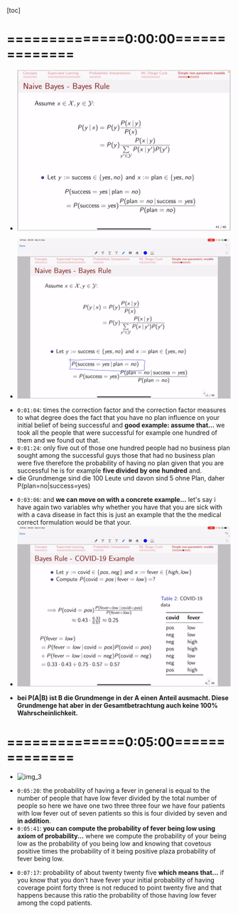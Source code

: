 <!-- /home/areo/Videos/Machine_Learning/part2.mp4 -->
<!-- /home/areo/.config/mpv/mpv.conf -->
[toc]
# ==============0:00:00==============
- ![img_0](./_part2_imgs/0:00:01_0.png)
<!-- - `0:00:01`: let's have a look at an example where we would like to know the probability of a startup business being successful or not conditioned on the fact whether or not the founder of the startup had a business plan so in essence what we are going to compute. -->
<!-- - `0:00:20`: is using the base rule for calculating the probability of success being yes given that a person has no business plan and please. -->
- ![img_1](./_part2_imgs/0:00:24_1.png)
<!-- - `0:00:32`: keep an eye on the domain of those variables the variable y in other words defined as a success has a domain of a binary variable either yes or no and the same goes for the plant it is either yes or no so the probability of a person being successful in a snap. -->
<!-- - `0:00:52`: publishing has started at given that he has no business plan according to the best route is equivalent to the initial belief of a person had being successful. -->
- `0:01:04`: times the correction factor and the correction factor measures to what degree does the fact that you have no plan influence on your initial belief of being successful and **good example: assume that...** we took all the people that were successful for example one hundred of them and we found out that.
- `0:01:24`: only five out of those one hundred people had no business plan sought among the successful guys those that had no business plan were five therefore the probability of having no plan given that you are successful he is for example **five divided by one hundred** and.
- die Grundmenge sind die 100 Leute und davon sind 5 ohne Plan, daher P(plan=no|success=yes)
<!-- - `0:01:45`: now let's consider all the people those that were successful and those that were not successful and for us we found out that about eighty per cent of them had some plan and twenty percent of them had no plan saw the probability of having no plan is too divided by ten so as you see the prob. -->
<!-- - `0:02:05`: ability of having no plan two divided by ten is much smaller than the probability of having no plan and being successful because among those that were successful the percentage of people that had no plan is much much smaller than the percentage of people having no plan in general therefore this ratio. -->
<!-- - `0:02:25`: the probability of having no plan give them that you are successful. -->
<!-- - `0:02:29`: it's much smaller than the probability of having no plan and as a result this ratio is much smaller than one which means the initial default probability of being successful will be multiplied by a correction factor that will. -->
<!-- - `0:02:46`: even reduce further your chances of being successful because now we know that if you have no plan your probability that story that the probability of having no plan and being successful with further deteriorate your initial belief of being successful that is what app-based rules tells us. -->
- `0:03:06`: and **we can move on with a concrete example...** let's say i have again two variables why whether you have that you are sick with with a cava disease in fact this is just an example that the the medical correct formulation would be that your.
- ![img_2](./_part2_imgs/0:03:13_2.png)
<!-- - `0:03:26`: either positive or negative to the sys corona virus too but for simplicity we call it copied positive or copied negative and the other variable is whether you have fever and we identify fever with with either being high or low. -->
<!-- - `0:03:44`: now assume that we want to compute the probability of having covered if you know that your feeble is low subject to the data shown here in the table so that the data shown in the table is accumulated for example at the clinic and at indicates here in this example seven patients. -->
<!-- - `0:04:04`: and those patients were either positive or negative to cover it and they had low or high fever so if we follow the best rule what is the probability of covet being positive if you know that the fee-based law well it is equivalent to the initial belief on whether you are you are covered positive. -->
<!-- - `0:04:25`: and that we can compute using the data here so we see that we have three cases of coffee being positive out of seven cases so the probability of being covered positive is three divided by seven now let's move further and we what we have. -->
<!-- - `0:04:44`: have another factor that we know we know that the patient has a low fever so the fact that he has a lot of people will either increase or decrease the chances that he has coffee so it will change the probability of coffee being positive by multiplying it with a correction factor and let's see if the fact. -->
- **bei P(A|B) ist B die Grundmenge in der A einen Anteil ausmacht. Diese Grundmenge hat aber in der Gesamtbetrachtung auch keine 100% Wahrscheinlichkeit.**
# ==============0:05:00==============
- ![img_3](./_vid_imgs/0:05:00_3.png)
<!-- - `0:05:04`: that a person has fever reduces or increases the probability of having covered in order to do that we have to compute the probability of having a low fever among the copied patients and divided by the probability of having a fever in general. -->
- `0:05:20`: the probability of having a fever in general is equal to the number of people that have low fever divided by the total number of people so here we have one two three three four we have four patients with low fever out of seven patients so this is four divided by seven and **in addition**.
- `0:05:41`: **you can compute the probability of fever being low using axiom of probability...** where we compute the probability of your being low as the probability of you being low and knowing that covetous positive times the probability of it being positive plaza probability of fever being low.
<!-- - `0:06:01`: ap given that you know the patient is copied negative times property that you have covered negative and if you do the math that is approximately the point fifty seven which is equal to forty five by seven scientists skating is equal to the probability of a person covered at if you replace and do the math. -->
<!-- - `0:06:21`: not what we are left here is the probability of having no fever among have covered patients so we see that we have three patients. -->
<!-- - `0:06:34`: and out of those three patients we see that people low fever high fever heist only one out of those three covered positive patients has actually fever that people being low salt the fever being logged given that the patient is copied. -->
<!-- - `0:06:53`: positive has a probability of one divided by three. -->
<!-- - `0:06:57`: and one divided by three smaller than forty five by seven so you end up with this correction ratio which is less than one and because it is less than one then your your initial belief that a patient has corvette which was having a probability point forty three is not multiplied with this ratio and it ends up in a. -->
- `0:07:17`: probability of about twenty twenty five **which means that...** if you know that you don't have fever your initial probability of having coverage point forty three is not reduced to point twenty five and that happens because this ratio the probability of those having low fever among the copd patients.
<!-- - `0:07:37`: is read it all so you have just one patient with low fever among the those that were copied positive and which were three and that ratio is much higher than heavy low fever in general which was four out of seven patients so you have a correction factor because low fever correlates with a small fraction of peak. -->
<!-- - `0:07:58`: will have you covered compared to last having lock fever in general saw the magic in the in the best rule happens in this ratio it actually happens in this box here and in the conditional probability of the dependent factor or variable in this case fear of being long subject. -->
<!-- - `0:08:18`: to call it being positive. -->
